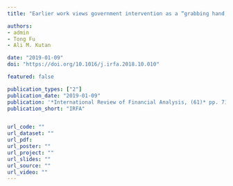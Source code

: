 ```yaml
---
title: "Earlier work views government intervention as a “grabbing hand,” whereas more recent studies report that it acts as a “helping hand.” Can government intervention be both a curse and a blessing? This paper investigates this issue by investigating the impact of government intervention on firm financing and financial corruption in China, using the 2005 World Bank Investment Climate survey data. To do so, we first use instrumental variable estimations to confirm that government intervention promotes financial access and encourage corruption. Next, we adopt a mediator model to document that government intervention promotes firms' access to finance through informal payment. The mediation effect is significant for split samples that capture different type of political and economic climate. The policy implications of the findings are discussed."

authors:
- admin
- Tong Fu
- Ali M. Kutan

date: "2019-01-09"
doi: "https://doi.org/10.1016/j.irfa.2018.10.010"

featured: false

publication_types: ["2"]
publication_date: "2019-01-09"
publication: '*International Review of Financial Analysis, (61)* pp. 71-81'
publication_short: "IRFA"


url_code: ""
url_dataset: ""
url_pdf: 
url_poster: ""
url_project: ""
url_slides: ""
url_source: ""
url_video: ""
---
```

